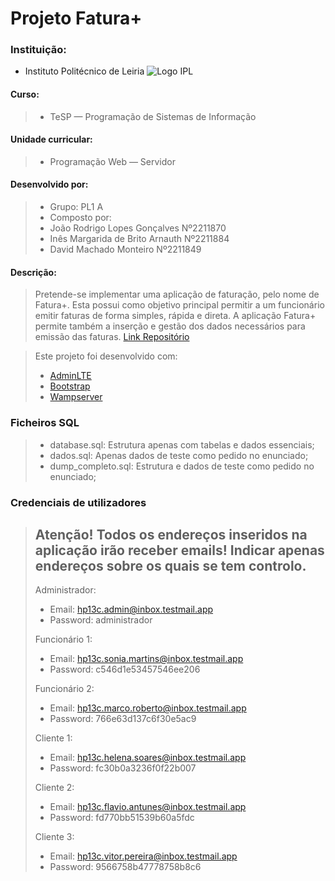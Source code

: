 # Projeto Fatura+ 
### Instituição:
- Instituto Politécnico de Leiria 
![Logo IPL](https://www.ipleiria.pt/wp-content/uploads/2022/04/estg_h.svg)
#### Curso:
>- TeSP — Programação de Sistemas de Informação
#### Unidade curricular:
>- Programação Web — Servidor
#### Desenvolvido por:
>- Grupo: PL1 A
>- Composto por:
>  - João Rodrigo Lopes Gonçalves Nº2211870
>  - Inês Margarida de Brito Arnauth Nº2211884
>  - David Machado Monteiro Nº2211849
#### Descrição:
> Pretende-se implementar uma aplicação de faturação, pelo nome de Fatura+. 
Esta possui como objetivo principal permitir a um funcionário emitir faturas de forma simples, rápida e direta. 
> A aplicação Fatura+ permite também a inserção e gestão dos dados necessários para emissão
das faturas.
> [Link Repositório](https://github.com/JoaoRodrigoGoncalves/PSI_PWS_PL1-A)

> Este projeto foi desenvolvido com:
> - [AdminLTE](https://adminlte.io)
> - [Bootstrap](https://getbootstrap.com)
> - [Wampserver](https://www.wampserver.com/en/)

### Ficheiros SQL
> - database.sql: Estrutura apenas com tabelas e dados essenciais;
> - dados.sql: Apenas dados de teste como pedido no enunciado;
> - dump_completo.sql: Estrutura e dados de teste como pedido no enunciado;

### Credenciais de utilizadores
> ## Atenção! Todos os endereços inseridos na aplicação irão receber emails! Indicar apenas endereços sobre os quais se tem controlo.
> Administrador:
> - Email: hp13c.admin@inbox.testmail.app
> - Password: administrador
>
> Funcionário 1:
> - Email: hp13c.sonia.martins@inbox.testmail.app
> - Password: c546d1e53457546ee206
>
> Funcionário 2:
> - Email: hp13c.marco.roberto@inbox.testmail.app
> - Password: 766e63d137c6f30e5ac9
>
> Cliente 1:
> - Email: hp13c.helena.soares@inbox.testmail.app
> - Password: fc30b0a3236f0f22b007
> 
> Cliente 2:
> - Email: hp13c.flavio.antunes@inbox.testmail.app
> - Password: fd770bb51539b60a5fdc
>
> Cliente 3:
> - Email: hp13c.vitor.pereira@inbox.testmail.app
> - Password: 9566758b47778758b8c6

 
